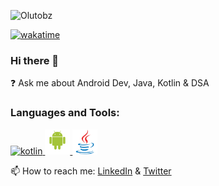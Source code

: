 
<p align="left"><img src="https://komarev.com/ghpvc/?username=Olutobz&label=Profile%20views&color=0e75b6&style=flat"
                     alt="Olutobz"/></p>
<p>

[![wakatime](https://wakatime.com/badge/user/864b0f28-5065-42db-84e7-6235ed716641.svg)](https://wakatime.com/@864b0f28-5065-42db-84e7-6235ed716641)

</p>
                     
### Hi there 👋

<!--
**Olutobz/Olutobz** is a ✨ _special_ ✨ repository because its `README.md` (this file) appears on your GitHub profile.

Here are some ideas to get you started:

- 🔭 I’m currently working on ...
- 🌱 I’m currently learning ...
- 👯 I’m looking to collaborate on ...
- 🤔 I’m looking for help with ...
- 💬 Ask me about ...
- 📫 How to reach me: ...
- 😄 Pronouns: ...
- ⚡ Fun fact: ...
-->

❓ Ask me about Android Dev, Java, Kotlin & DSA

<h3 align="left">Languages and Tools:</h3>
<p align="left">
    <!--Kotlin-->
    <a href="https://kotlinlang.org" target="_blank"> <img
            src="https://www.vectorlogo.zone/logos/kotlinlang/kotlinlang-icon.svg" alt="kotlin" width="40" height="40"/>
    </a>
    <!--Android-->
    <a href="https://developer.android.com" target="_blank"> <img
            src="https://raw.githubusercontent.com/devicons/devicon/master/icons/android/android-original-wordmark.svg"
            alt="android" width="40" height="40"/> </a>
    <!--Java-->
    <a href="https://www.java.com" target="_blank"> <img
            src="https://raw.githubusercontent.com/devicons/devicon/master/icons/java/java-original.svg" alt="java"
            width="40" height="40"/> </a>
</p>

📫 How to reach me: [LinkedIn](https://www.linkedin.com/in/damola-olutoba-onikoyi-55976517a/) & [Twitter](https://twitter.com/IkoyiOlutoba)
